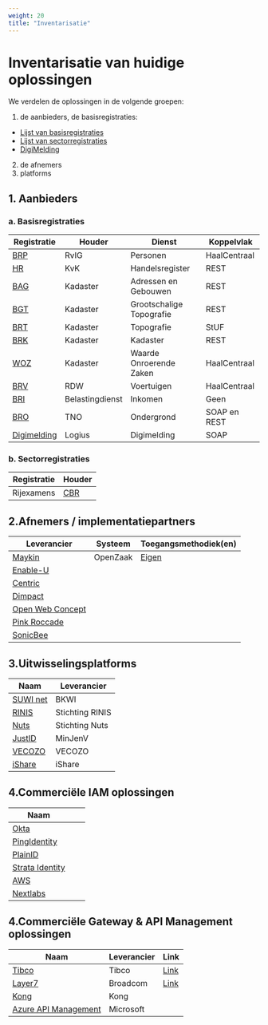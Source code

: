 ```yaml
---
weight: 20
title: "Inventarisatie"
---
```


# Inventarisatie van huidige oplossingen

We verdelen de oplossingen in de volgende groepen:
1. de aanbieders, de basisregistraties:
- [Lijst van basisregistraties](https://www.digitaleoverheid.nl/overzicht-van-alle-onderwerpen/stelsel-van-basisregistraties/10-basisregistraties/)
- [Lijst van sectorregistraties](https://www.digitaleoverheid.nl/overzicht-van-alle-onderwerpen/stelsel-van-basisregistraties/sectorregistraties/)
- [DigiMelding](https://www.logius.nl/domeinen/gegevensuitwisseling/digimelding)
2. de afnemers
3. platforms

## 1. Aanbieders
### a. Basisregistraties

| Registratie                                                                    | Houder          | Dienst                   | Koppelvlak   | 
|--------------------------------------------------------------------------------|-----------------|--------------------------|--------------|
| [BRP](/docs/5.architectuur/inventarisatie/registraties/brp)                    | RvIG            | Personen                 | HaalCentraal |
| [HR](/docs/5.architectuur/inventarisatie/registraties/kvk)                     | KvK             | Handelsregister          | REST         |
| [BAG](/docs/5.architectuur/inventarisatie/registraties/bag)                    | Kadaster        | Adressen en Gebouwen     | REST         |
| [BGT](/docs/5.architectuur/inventarisatie/registraties/bgt)                    | Kadaster        | Grootschalige Topografie | REST         | 
| [BRT](/docs/5.architectuur/inventarisatie/registraties/brt)                    | Kadaster        | Topografie               | StUF         |
| [BRK](/docs/5.architectuur/inventarisatie/registraties/brk)                    | Kadaster        | Kadaster                 | REST         |
| [WOZ](/docs/5.architectuur/inventarisatie/registraties/woz)                    | Kadaster        | Waarde Onroerende Zaken  | HaalCentraal |
| [BRV](/docs/5.architectuur/inventarisatie/registraties/brv)                    | RDW             | Voertuigen               | HaalCentraal | 
| [BRI](/docs/5.architectuur/inventarisatie/registraties/bri)                    | Belastingdienst | Inkomen                  | Geen         |
| [BRO](/docs/5.architectuur/inventarisatie/registraties/bro)                    | TNO             | Ondergrond               | SOAP en REST | 
| [Digimelding](https://www.logius.nl/domeinen/gegevensuitwisseling/digimelding) | Logius          | Digimelding              | SOAP         |  

### b. Sectorregistraties

| Registratie | Houder                                                      |                                                                                          
|-------------|-------------------------------------------------------------|
| Rijexamens  | [CBR](/docs/5.architectuur/inventarisatie/registraties/cbr) |                                                                                


## 2.Afnemers / implementatiepartners

| Leverancier                                                                                  | Systeem  | Toegangsmethodiek(en)                                                                                                                  |  
|----------------------------------------------------------------------------------------------|----------|----------------------------------------------------------------------------------------------------------------------------------------|
| [Maykin](/docs/5.architectuur/inventarisatie/software_leveranciers/maykin)                   | OpenZaak | [Eigen](https://github.com/open-zaak/open-zaak/blob/d9c14e1257d6ec6751b218b18cdd9eae4b8f9b63/docs/manual/general.rst#api-autorisaties) |
| [Enable-U](/docs/5.architectuur/inventarisatie/software_leveranciers/enable-u)               |          |                                                                                                                                        |
| [Centric](/docs/5.architectuur/inventarisatie/software_leveranciers/centric)                 |          |                                                                                                                                        |
| [Dimpact](/docs/5.architectuur/inventarisatie/software_leveranciers/dimpact)                 |          |                                                                                                                                        |
| [Open Web Concept](/docs/5.architectuur/inventarisatie/software_leveranciers/openwebconcept) |          |                                                                                                                                        |
| [Pink Roccade](/docs/5.architectuur/inventarisatie/software_leveranciers/pink_roccade)       |          |                                                                                                                                        |
| [SonicBee](/docs/5.architectuur/inventarisatie/software_leveranciers/sonicbee)               |          |                                                                                                                                        |

## 3.Uitwisselingsplatforms

| Naam                                                              | Leverancier     | 
|-------------------------------------------------------------------|-----------------|
| [SUWI net](/docs/5.architectuur/inventarisatie/platforms/suwinet) | BKWI            |
| [RINIS](/docs/5.architectuur/inventarisatie/platforms/rinis)      | Stichting RINIS |
| [Nuts](/docs/5.architectuur/inventarisatie/platforms/nuts)        | Stichting Nuts  |
| [JustID](/docs/5.architectuur/inventarisatie/platforms/justid)    | MinJenV         |
| [VECOZO](/docs/5.architectuur/inventarisatie/platforms/vecozo)    | VECOZO          |
| [iShare](/docs/5.architectuur/inventarisatie/platforms/ishare)    | iShare          |


## 4.Commerciële IAM oplossingen

| Naam                                                 |             |  |
|------------------------------------------------------|-------------|--|
| [Okta](https://www.okta.com/nl)                      |             |  |   
| [PingIdentity](https://www.pingidentity.com/en.html) |             |  |
| [PlainID](https://www.plainid.com/)                  |             |  |
| [Strata Identity](https://www.strata.io/)            |             |  |
| [AWS](https://aws.amazon.com/verified-permissions/)  |             |  |
| [Nextlabs](https://www.strata.io/)                   |             |  |

## 4.Commerciële Gateway & API Management oplossingen

| Naam  |Leverancier | Link  |
|-------|-------------|--------|
| [Tibco](https://www.tibco.com/)  |Tibco| [Link](/docs/5.architectuur/inventarisatie/gateways/tibco)  |
| [Layer7](https://www.broadcom.com/products/software/api-management/layer7-api-gateways)  | Broadcom | [Link](/docs/5.architectuur/inventarisatie/gateways/layer7) |
| [Kong](https://konghq.com/) | Kong | |
| [Azure API Management](https://azure.microsoft.com/en-us/products/api-management) | Microsoft| |